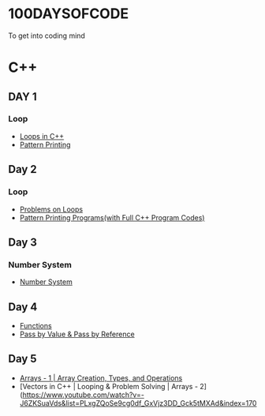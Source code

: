 # 100DAYSOFCODE
To get into coding mind








# C++

## DAY 1
### Loop

- [Loops in C++](https://www.youtube.com/watch?v=jdg-W5Y4TTg&list=PLxgZQoSe9cg0df_GxVjz3DD_Gck5tMXAd&index=8)
- [Pattern Printing](https://www.youtube.com/watch?v=WZizrQiXhYo&list=PLxgZQoSe9cg0df_GxVjz3DD_Gck5tMXAd&index=9)


## Day 2
### Loop

- [Problems on Loops](https://www.youtube.com/watch?v=RyaN6tRI2r8&list=PLxgZQoSe9cg0df_GxVjz3DD_Gck5tMXAd&index=10)
- [Pattern Printing Programs(with Full C++ Program Codes)](https://www.youtube.com/playlist?list=PLIY8eNdw5tW8TmAF1Xkez1CY7HE4X9KRL)

## Day 3
### Number System

- [Number System](https://www.youtube.com/watch?v=lhPcx5qnpY4&list=PLxgZQoSe9cg0df_GxVjz3DD_Gck5tMXAd&index=12)

## Day 4
- [Functions](https://www.youtube.com/watch?v=QP_dA2E9E_w&t=2s)
- [Pass by Value & Pass by Reference](https://www.youtube.com/watch?v=orKvRjhdRus)

## Day 5
- [Arrays - 1 | Array Creation, Types, and Operations](https://www.youtube.com/watch?v=afoJyiiN1Pw&list=PLxgZQoSe9cg0df_GxVjz3DD_Gck5tMXAd&index=16)
- [Vectors in C++ | Looping & Problem Solving | Arrays - 2](https://www.youtube.com/watch?v=-J6ZKSuaVds&list=PLxgZQoSe9cg0df_GxVjz3DD_Gck5tMXAd&index=170
